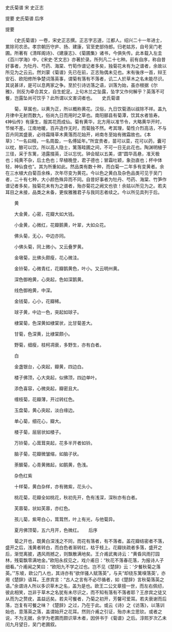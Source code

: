 史氏菊谱 宋 史正志

提要
史氏菊谱
后序

提要

　　《史氏菊谱》一卷，宋史正志撰。正志字志道，江都人。绍兴二十一年进士，累除司农丞。孝宗朝历守庐、扬、建康，官至吏部侍郎。归老姑苏，自号吴门老圃。所著有《清晖阁诗》、《建康志》、《菊圃集》诸书，今俱失传。此本载入左圭《百川学海》中，《宋史·艺文志》亦著於录。所列凡二十七种。前有自序，称自昔好事者，为牡丹、芍药、海棠、竹筍作谱记者多矣，独菊花未有为之谱者，余故以所见为之云云。然刘蒙《菊谱》先已在前，正志殆偶未见也。末有後序一首，辩王安石、欧阳修所争楚词落英事，谓菊有落有不落者，讥二人於草木之名未能尽识。其说甚详，是可以息两家之争。至於引诗访落之语，训落为始，虽亦根据《尔雅》，则反为牵合其文，自生蛇足。上句木兰之坠露，坠字又作何解乎？英落不可餐，岂露坠尚可饮乎？此所谓以文害词者也。
　
史氏菊谱

　　菊，草属也，以黄为正，所以概称黄花。汉俗，九日饮菊酒以祓除不祥。盖九月律中无射而数九，俗尚九日而用时之草也。南阳郦县有菊潭，饮其水者皆寿。《神仙传》有康生，服其花而成仙。菊有黄华，北方用以准节令，大略黄华开时，节候不差。江南地暖，百卉造作无时，而菊独不然。考其理，菊性介烈高洁，不与百卉同其盛衰，必待霜降草木黄落而花始开，岭南冬至始有微霜故也。《本草》：“一名曰精，一名周盈，一名傅延年。”所宜贵者，苗可以菜，花可以药，囊可以枕，酿可以饮。所以高人隐士，篱落畦圃之间，不可一日无此花也。陶渊明植于三径，采于东篱，浥露掇英，泛以忘忧。钟会赋以五美，谓“圆华高悬，准天极也；纯黄不杂，后土色也；早植晚登，君子德也；冒霜吐颖，象劲直也；杯中体轻，神仙食也”。其为所重如此。然品类有数十种，而白菊一二年多有变黄者。余在三水植大白菊百余株，次年尽变为黄花。今以色之黄白及杂色品类可见于吴门者，二十有七种，大小颜色殊异而不同。自昔好事者为牡丹、芍药、海棠、竹笋作谱记者多矣，独菊花未有为之谱者，殆亦菊花之阙文也欤！余姑以所见为之。若夫耳目之未接，品类之未备，更俟雅雅君子与我同志者续之。今以所见具列于后。

　　黄

　　大金黄，心密，花瓣大如大钱。

　　小金黄，心微红，花瓣鹅黄，叶翠，大如众花。

　　佛头菊，无心，中边亦同。

　　小佛头菊，同上微小。又云叠罗黄。

　　金墩菊，比佛头颇瘦，花心微洼。

　　金铃菊，心微青红，花瓣鹅黄色，叶小。又云明州黄。

　　深色御袍黄，心突起，色如深鹅黄。

　　线色御袍黄，中深。

　　金钱菊，心小，花瓣稀。

　　球子黄，中边一色，突起如球子。

　　棣棠菊，色深黄如棣棠状，比甘菊差大。

　　甘菊，色深黄，比棣棠颇小。

　　野菊，细瘦，枝柯凋衰，多野生，亦有白者。

　　白

　　金盏银台，心突起，瓣黄，四边白。

　　楼子佛顶，心大突起，似佛顶，四边单叶。

　　添色喜容，心微突起，瓣密且大。

　　缠枝菊，花瓣薄，开过转红色。

　　玉盘菊，黄心突起，淡白缘边。

　　单心菊，细花心，瓣大。

　　楼子菊，层层状如楼子。

　　万铃菊，心茸茸突起，花多半开者如铃。

　　脑子菊，花瓣微皱缩，如脑子状。

　　荼醿菊，心青黄微起，如鹅黄，色浅。

　　杂色红紫

　　十样菊，黄白杂样，亦有微紫，花头小。

　　桃花菊，花瓣全如桃花，秋初先开，色有浅深，深秋亦有白者。

　　芙蓉菊，状如芙蓉，亦红色。

　　孩儿菊，紫萼白心，茸茸然，叶上有光，与他菊异。

　　夏月佛顶菊，五六月开，色微红。
　
后序

　　菊之开也，既黄白深浅之不同，而花有落者，有不落者。盖花瓣结密者不落，盛开之后，浅黄者转白，而白色者渐转红，枯于枝上。花瓣扶疏者多落，盛开之后，渐觉离披，遇风雨撼之，则飘散满地矣。王介甫武夷诗云：“黄昏风雨打园林，残菊飘零满地金。”欧阳永叔见之，戏介甫日：“秋花不落春花落，为报诗人子细看。”介甫闻之笑曰：“欧阳九不学之过也。岂不见《楚辞》云：‘夕餐秋菊之落英。’”东坡，欧公门人也，其诗亦有“欲伴骚人赋落英”，与夫“却绕东篱嗅落英’，亦用《楚辞》语耳。王彦宾言：“古人之言有不必尽循者，如《楚辞》言秋菊落英之语。”余谓诗人所以多识草木之名，盖为是也。欧王二公文章擅一世，而左右佩纫，彼此相笑，岂非于草木之名犹有未尽识之，而不知有落有不落者耶？王彦宾之徒又从而为之赘疣，盖益远矣。若夫可餐者，乃菊之初开，芳馨可爱耳。若夫衰谢而后落，岂复有可餐之味？《楚辞》之过，乃在于此。或云《诗》之《访落》，以落训始也，意落英之落，盖谓始开之花耳。然则介甫之引证，殆亦未立思钦。或者之说，不为无据，余学为老圃而颇识草木者，因併书于《菊谱》之后。淳熙岁次乙未闰九月望日，吴门老圃叙。
